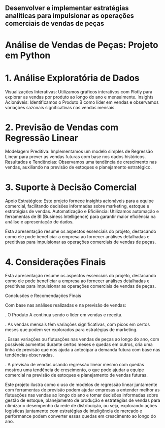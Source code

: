 

## Desenvolver e implementar estratégias analíticas para impulsionar as operações comerciais de vendas de peças

# Análise de Vendas de Peças: Projeto em Python

# 1. Análise Exploratória de Dados
Visualizações Interativas: Utilizamos gráficos interativos com Plotly para explorar as vendas por produto ao longo do ano e mensalmente.
Insights Acionáveis: Identificamos o Produto B como líder em vendas e observamos variações sazonais significativas nas vendas mensais.

# 2. Previsão de Vendas com Regressão Linear
Modelagem Preditiva: Implementamos um modelo simples de Regressão Linear para prever as vendas futuras com base nos dados históricos.
Resultados e Tendências: Observamos uma tendência de crescimento nas vendas, auxiliando na previsão de estoques e planejamento estratégico.

# 3. Suporte à Decisão Comercial
Apoio Estratégico: Este projeto fornece insights acionáveis para a equipe comercial, facilitando decisões informadas sobre marketing, estoque e estratégias de vendas.
Automatização e Eficiência: Utilizamos automação e ferramentas de BI (Business Intelligence) para garantir maior eficiência na análise e apresentação de dados.

Esta apresentação resume os aspectos essenciais do projeto, destacando como ele pode beneficiar a empresa ao fornecer análises detalhadas e preditivas para impulsionar as operações comerciais de vendas de peças.

# 4. Considerações Finais 

Esta apresentação resume os aspectos essenciais do projeto, destacando como ele pode beneficiar a empresa ao fornecer análises detalhadas e preditivas para impulsionar as operações comerciais de vendas de peças.

 Conclusões e Recomendações Finais

Com base nas análises realizadas e na previsão de vendas:

. O Produto A continua sendo o líder em vendas e receita.

. As vendas mensais têm variações significativas, com picos em certos meses que podem ser explorados para estratégias de marketing.

. Essas variações ou flutuações nas vendas de peças ao longo do ano, com possíveis aumentos durante certos meses e quedas em outros, cria uma linha de previsão que nos ajuda a antecipar a demanda futura com base nas tendências observadas.

. A previsão de vendas usando regressão linear mesmo com quedas mostrou uma tendência de crescimento, o que pode ajudar a equipe comercial na previsão de estoques e planejamento de vendas futuras.



Este projeto ilustra como o uso de modelos de regressão linear juntamente com ferramentas de previsão podem ajudar empresas a entender melhor as flutuações nas vendas ao longo do ano e tomar decisões informadas sobre gestão de estoque, planejamento de produção e estratégias de vendas para otimizar o desempenho da rede de distribuição, ou seja, explorando ações logísticas juntamente com estratégias de inteligência de mercado e performance podem converter essas quedas em crescimento ao longo do ano.
